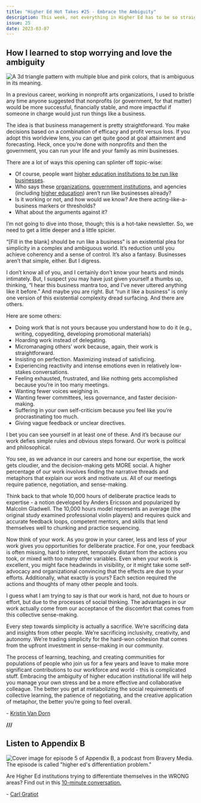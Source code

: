 ```yaml
---
title: "Higher Ed Hot Takes #25 - Embrace the Ambiguity"
description: This week, not everything in Higher Ed has to be so straightforward.
issue: 25
date: 2023-03-07
---
```


## How I learned to stop worrying and love the ambiguity

![A 3d triangle pattern with multiple blue and pink colors, that is ambiguous in its meaning. ](https://buttondown-attachments.s3.us-west-2.amazonaws.com/images/9515f3af-0749-4bfa-9293-f2ec6348d8f9.png)

In a previous career, working in nonprofit arts organizations, I used to bristle any time anyone suggested that nonprofits (or government, for that matter) would be more successful, financially stable, and more impactful if someone in charge would just run things like a business.

The idea is that business management is pretty straightforward. You make decisions based on a combination of efficacy and profit versus loss. If you adopt this worldview lens, you can get quite good at goal attainment and forecasting. Heck, once you’re done with nonprofits and then the government, you can run your life and your family as mini businesses.

There are a lot of ways this opening can splinter off topic-wise:

* Of course, people want [higher education institutions to be run like businesses](https://www.forbes.com/sites/davidrosowsky/2020/05/10/if-colleges-are-businesses-why-not-run-them-that-way/?sh=be5d89256026).
* Who says these [organizations](https://thephagroup.com/commercialisation-of-charity/), [government institutions](https://newsletter.cseas.kyoto-u.ac.jp/nl76/images/pdf/76_07_kevin.pdf), and agencies (including [higher education](https://fredsoda.medium.com/higher-education-is-the-new-big-business-287bbad95afb)) aren’t run like businesses already?
* Is it working or not, and how would we know? Are there acting-like-a-business markers or thresholds?
* What about the arguments against it?

I’m not going to dive into those, though; this is a hot-take newsletter. So, we need to get a little deeper and a little spicier.

“\[Fill in the blank\] should be run like a business” is an existential plea for simplicity in a complex and ambiguous world. It’s reduction until you achieve coherency and a sense of control. It’s also a fantasy. Businesses aren’t that simple, either. But I digress.

I don’t know all of you, and I certainly don’t know your hearts and minds intimately. But, I suspect you may have just given yourself a thumbs up, thinking, “I hear this business mantra too, and I’ve never uttered anything like it before.” And maybe you are right. But “run it like a business” is only one version of this existential complexity dread surfacing. And there are others.

Here are some others:

* Doing work that is not yours because you understand how to do it (e.g., writing, copyediting, developing promotional materials)
* Hoarding work instead of delegating.
* Micromanaging others’ work because, again, their work is straightforward.
* Insisting on perfection. Maximizing instead of satisficing.
* Experiencing reactivity and intense emotions even in relatively low-stakes conversations.  
* Feeling exhausted, frustrated, and like nothing gets accomplished because you’re in too many meetings.
* Wanting fewer voices weighing in.
* Wanting fewer committees, less governance, and faster decision-making.
* Suffering in your own self-criticism because you feel like you’re procrastinating too much.
* Giving vague feedback or unclear directives.

I bet you can see yourself in at least one of these. And it’s because our work defies simple rules and obvious steps forward. Our work is political and philosophical.

You see, as we advance in our careers and hone our expertise, the work gets cloudier, and the decision-making gets MORE social. A higher percentage of our work involves finding the narrative threads and metaphors that explain our work and motivate us. All of our meetings require patience, negotiation, and sense-making.

Think back to that whole 10,000 hours of deliberate practice leads to expertise - a notion developed by Anders Ericsson and popularized by Malcolm Gladwell. The 10,000 hours model represents an average (the original study examined professional violin players) and requires quick and accurate feedback loops, competent mentors, and skills that lend themselves well to chunking and practice sequencing.

Now think of your work. As you grow in your career, less and less of your work gives you opportunities for deliberate practice. For one, your feedback is often missing, hard to interpret, temporally distant from the actions you took, or mixed with too many other variables. Even when your work is excellent, you might face headwinds in visibility, or it might take some self-advocacy and organizational convincing that the effects are due to your efforts. Additionally, what exactly is yours? Each section required the actions and thoughts of many other people and tools.

I guess what I am trying to say is that our work is hard, not due to hours or effort, but due to the processes of social thinking. The advantages in our work actually come from our acceptance of the discomfort that comes from this collective sense-making.

Every step towards simplicity is actually a sacrifice. We’re sacrificing data and insights from other people. We’re sacrificing inclusivity, creativity, and autonomy. We’re trading simplicity for the hard-won cohesion that comes from the upfront investment in sense-making in our community.

The process of learning, teaching, and creating communities for populations of people who join us for a few years and leave to make more significant contributions to our workforce and world - this is complicated stuff. Embracing the ambiguity of higher education institutional life will help you manage your own stress and be a more effective and collaborative colleague. The better you get at metabolizing the social requirements of collective learning, the patience of negotiating, and the creative application of metaphor, the better you’re going to feel overall.

\- [Kristin Van Dorn](https://twitter.com/yossariansghost)

**///**

## Listen to Appendix B

![Cover image for episode 5 of Appendix B, a podcast from Bravery Media. The episode is called "higher ed's differentiation problem."](https://buttondown-attachments.s3.us-west-2.amazonaws.com/images/06cabd44-43cb-4241-9e8a-c62a987bfce6.png)

Are Higher Ed institutions trying to differentiate themselves in the WRONG areas? Find out in this [10-minute conversation.](https://bravery.co/podcast/differentiation-problem/)

\- [Carl Gratiot](https://linkedin.com/in/carlgratiot)
